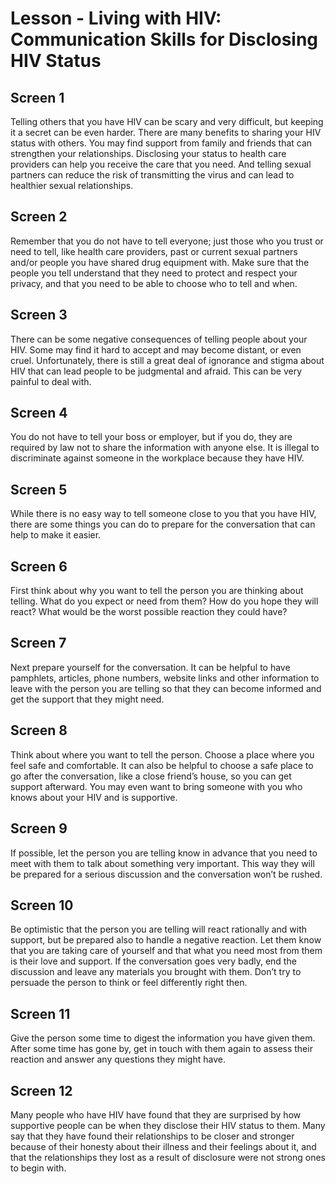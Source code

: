 # Lesson - Living with HIV: Communication Skills for Disclosing HIV Status

## Screen 1
Telling others that you have HIV can be scary and very difficult, but keeping it a secret can be even harder. There are many benefits to sharing your HIV status with others. You may find support from family and friends that can strengthen your relationships. Disclosing your status to health care providers can help you receive the care that you need. And telling sexual partners can reduce the risk of transmitting the virus and can lead to healthier sexual relationships.

## Screen 2
Remember that you do not have to tell everyone; just those who you trust or need to tell, like health care providers, past or current sexual partners and/or people you have shared drug equipment with. Make sure that the people you tell understand that they need to protect and respect your privacy, and that you need to be able to choose who to tell and when.

## Screen 3
There can be some negative consequences of telling people about your HIV. Some may find it hard to accept and may become distant, or even cruel. Unfortunately, there is still a great deal of ignorance and stigma about HIV that can lead people to be judgmental and afraid. This can be very painful to deal with.

## Screen 4
You do not have to tell your boss or employer, but if you do, they are required by law not to share the information with anyone else. It is illegal to discriminate against someone in the workplace because they have HIV.

## Screen 5
While there is no easy way to tell someone close to you that you have HIV, there are some things you can do to prepare for the conversation that can help to make it easier.

## Screen 6
First think about why you want to tell the person you are thinking about telling. What do you expect or need from them? How do you hope they will react? What would be the worst possible reaction they could have?

## Screen 7
Next prepare yourself for the conversation. It can be helpful to have pamphlets, articles, phone numbers, website links and other information to leave with the person you are telling so that they can become informed and get the support that they might need.

## Screen 8
Think about where you want to tell the person. Choose a place where you feel safe and comfortable. It can also be helpful to choose a safe place to go after the conversation, like a close friend’s house, so you can get support afterward. You may even want to bring someone with you who knows about your HIV and is supportive.

## Screen 9
If possible, let the person you are telling know in advance that you need to meet with them to talk about something very important. This way they will be prepared for a serious discussion and the conversation won’t be rushed.

## Screen 10
Be optimistic that the person you are telling will react rationally and with support, but be prepared also to handle a negative reaction. Let them know that you are taking care of yourself and that what you need most from them is their love and support. If the conversation goes very badly, end the discussion and leave any materials you brought with them. Don’t try to persuade the person to think or feel differently right then.

## Screen 11
Give the person some time to digest the information you have given them. After some time has gone by, get in touch with them again to assess their reaction and answer any questions they might have.

## Screen 12
Many people who have HIV have found that they are surprised by how supportive people can be when they disclose their HIV status to them. Many say that they have found their relationships to be closer and stronger because of their honesty about their illness and their feelings about it, and that the relationships they lost as a result of disclosure were not strong ones to begin with.


